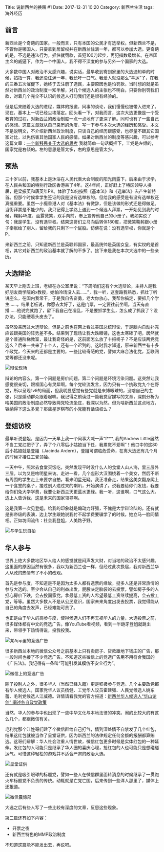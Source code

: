 Title: 说新西兰的换届 #1
Date: 2017-12-31 10:20
Category: 新西兰生活
tags:   海外经历

## 前言

新西兰是个奇葩的国家。一般而言，只有本国的公民才有选举权。但新西兰不是，不管你是哪国人，只要拿到居留权并在新西兰住满一年，都可以参加大选。更奇葩的是，不选是违法行为，抓住就罚款，首犯100刀起步，再犯指数级增长。在帝国主义的威逼下，作为一个中国人，我不得不深度的参与另外一个国家的大选。

大多数中国人对政治不太感兴趣，说实话，最早收到寄到家里的大选通知单的时候，掐指一算，我还没住满一年，我长吁一口气。我爱人就没那么“幸运”了，在我的三番五次催促下，她终于去注册了选民，主要原因也是怕罚款。当时想的就是虽然对新西兰的政治制度一知半解，对几个候选人的主张也不明白，只要你别罚我们款，对着几个完全不认识的候选人打勾我们还是很有经验的。

但是后来随着大选的进程，媒体的报道，同事的谈论，我们慢慢也被带入进来了。现在，基本上一切已经尘埃落定。回头看一下，对我而言，这次大选更像是一个受教育的过程，对新西兰的政治制度一点一点地有了更深了解。同时也有了一些自己的感想。这篇文章就从自己亲历的角度，写一下参与本次大选的经历和感受。本文不是说明文，不介绍新西兰政治制度，只谈自己的经历跟感受，也尽量不跟其它国家对比，以免伤害其他国家人民的感情。如果对新西兰的制度等感兴趣，可以参考这篇文章：[一个新移民关于大选的思考](http://mp.weixin.qq.com/s/gXxKEGlBcTHE-rbsjt-JBA) 我就简单一句话概括下，工党是左倾的，国家党是右倾的。左的意思是管太多，右的意思是管太少。

## 预热

三十岁以前，我基本上是沐浴在人民代表大会制度的阳光雨露下，后来由于求学，在人民共和国的特别行政区香港呆了4年。这4年间，正好赶上了特区领导人换届，是梁振英和唐英年PK。体验了如何按照《基本法》和《选举法》去产生新特首。但那个时候拿学生签证的我是没有选举权的。但给我的感受是有没有选举权还真挺重要。虽然一小撮香港人对《基本法》有微辞，但是该做的形式还是得做足。当街拜票是不能少的。我只记得上学路上遇到一个候选人拜票，一开始见到我的时候，鞠躬45度，面露微笑，双手向前，奉上宣传他自己的小册子。我如实说了句：我是学生，没有选举权。结果这哥们立马向后转体180度，把微笑鞠躬跟小册子奉献给了别人，留给我的只剩下一个屁股。仿佛在说：没有选举权，你就是个P。

来新西兰之前，只知道新西兰是英联邦国家，最高统帅是英国女皇，有实权的是首相，其它对新西兰的政治基本就了解的不多了。接下来是我在本次大选中的一些亲历。

## 大选辩论

某天早上刚去上班，老板在办公室里说：“下周咱们这有个大选辩论，主持人是我好朋友商学院的x教授，她怕冷场没人去……”，我一听，这套路我熟悉，抓壮丁听讲座么，在国内我常干。于是我自告奋勇，老大你放心，我帮你搞定，要抓几个学生……。结果老板说，你愿去太好了，这是门票，一定要往前坐啊，当天有直播……他说完就跑了，留下我自己在凌乱，不是要抓学生么，怎么成了抓我了？没办法，只能硬着头皮去了。

虽然没亲历过大选辩论，但是之前也在网上看过美国总统辩论，于是脑内自动补完应该跟美国的阵势差不多。结果到了现场让我大跌眼镜，这也太寒碜了吧，居然就是个普通阶梯教室，最让我奇怪的是，这前面怎么放了十把椅子？不是应该两党竞选么？后来一共来了十个人，还有一个迟到的。这时我才知道，原来新西兰有十多个政党，今天来的还都是主要的，一些比较奇葩的党，譬如大麻合法化党，互联网党等都还没来呢。

![辩论现场](/uploads/shuo-xin-xi-lan-de-huan-jie-1-md.0.png)

辩论的内容么，第一个问题是房价问题，第二个问题是环境污染问题。这突然让我感觉很亲切，跟祖国心有灵犀啊。每个党轮流发言，因为只有一个执政党九个在野党，所以呈现1v9的局面，但我明显感觉有些党就是来博眼球的，没啥自己的主张，只是煽动群众跟着起哄。我记得之前读过一篇我党官媒写的文章，深刻分析为啥美国的政治制度必然导致两党轮流坐庄，我深以为然。但为啥新西兰这点地方，容纳得下这么多党？那些星罗棋布的小党能有话语权么？

## 登姐访校

最早听说登姐，是因为一天早上我一个同事大喊一声“f***, 我的Andrew Little居然不当工党扛把子了，弄了个八零后小姑娘当下任，我累觉不爱啊”！他口中的这80后小姑娘就是登姐（Jacinda Ardern），登姐可谓临危受命，在离大选还有几个月的时候才接任工党领袖。

一天中午，照常去食堂买饭吃，突然发现平时没什么人的食堂人山人海，里三层外三层。以为又是啥明星来访。走进一看，几个彪形大汉围绕着一个美女，然后不断有周围的学生走上来要求自拍，看来明星无疑。我正准备走，结果这美女翻身爬上一个食堂的桌子，接过别人递过来的喇叭，开始演讲了。说我要给你们发钱，我要给你们免大学学费，我要让新西兰天更蓝水更绿。我一听，这谁啊，口气这么大。边上人告诉我，这是未来的国家领导啊。

这是我第一次见登姐。给我的印象就是煽动力好强，不愧是大学辩论队的。还有就是影帝级的表演，边上学生跟她说我付不起学费要辍学了的时候，她立马一脸同情相。正如坊间流传：社会我登姐，人美路子野。

![与学生玩自拍](/uploads/shuo-xin-xi-lan-de-huan-jie-1-md.1.png)

## 华人参与

世界上绝大多数地区华人给人的感觉就是闷声发大财，对当地的政治不太感兴趣。这里面的原因当然有很多，我以为新西兰也一样，但经过此次换届，我对新西兰华人从政的热情有了不小的改观。

首先是参与度，不知道是不是因为太多人都有选票的缘故，挺多人还是非常热情的参与大选的。至少会从自己的利益出发，屁股决定脑袋的去投票，譬如房子多的人担心房价下跌，会去投国家党。拿最低工资的人希望最低工资继续提高，会去投工党，等等。虽然大多数人不是从公民意识，国家未来角度出发去投票，我觉得能从自己的角度去发声，已经难能可贵了。

也正是由于华人的高参与度，使得候选人们不再无视华人的力量，大选投票之前，很多媒体都有中文的竞选广告。像YouTube看视频，看到一半龅牙登姐就跳出来，带领手下热情得说，投我投我。

![某App里的竞选广告](/uploads/shuo-xin-xi-lan-de-huan-jie-1-md.2.png)

很多新西兰本地的微信公众号之前基本上只有卖房子、贷款跟地下钱庄的广告，那一段时间也接了不少竞选广告。不知道这些微信上的竞选广告用不用符合我国的《广告法》。我记得有一条叫“可能引发其模仿不安全行为”。

![微信上的竞选广告](/uploads/shuo-xin-xi-lan-de-huan-jie-1-md.3.png)

除了投别人之外，很多华人（当然已经入籍）更是积极参与竞选。几个主要政党都有华人候选人，国家党华人议员杨健、工党华人议员霍建强、人民党候选人姚东蕾、毛利党候选人江威德。详情请看我党的官方报道：[新西兰华人候选人“华山论剑” 阐述各自政党政策](http://www.chinanews.com/hr/2017/08-11/8302157.shtml)

当然，华人的参与中也出现了一些中华文化与本地法律的冲突。闹的比较大的有这么几个，都跟微信有关。

毛利党那个江姓哥们建了个微信群给自己打气，情到深处情不自禁发了几个红包，结果这红包就被当作了呈堂证供，因为新西兰的法律规定任何金额的报酬都算贿选。这哥们辩解：华人社会注重人情世故，微信红包更多时候是实体红包的一种延伸。发红包的人可能只是继承了华人圈的喜庆心理，抢红包的人也可能只是想碰碰运气。可惜这种轻松的游戏并不适合严肃的政治大选。

![呈堂证供](/uploads/shuo-xin-xi-lan-de-huan-jie-1-md.4.png)

还有就是吸引眼球的标题党，譬如一些人在微信群里面转消息的时候继承了一贯跑火车标题党不负责的传统。动辄就是亡党亡国，后来传到一些洋人那里了，媒体上还报道。

![微信震惊部](/uploads/shuo-xin-xi-lan-de-huan-jie-1-md.5.png)

大选之后有些人写了一些比较有深度的文章，反思这些现象。

第二篇还有如下内容：

- 开票之夜
- 新西兰特色的MMP政治制度

不知道这篇能不能发出去，再说吧。

